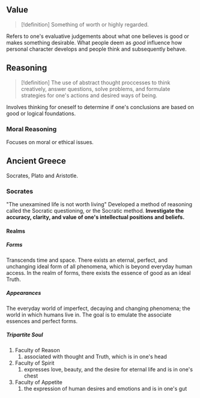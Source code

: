 ## Value
>[!definition]
>Something of worth or highly regarded.

Refers to one's evaluative judgements about what one believes is good or makes something desirable. 
What people deem as *good* influence how personal character develops and people think and subsequently behave. 
## Reasoning
>[!definition]
>The use of abstract thought proccesses to think creatively, answer questions, solve problems, and formulate strategies for one's actions and desired ways of being. 

Involves thinking for oneself to determine if one's conclusions are based on good or logical foundations. 
### Moral Reasoning
Focuses on moral or ethical issues. 
## Ancient Greece
Socrates, Plato and Aristotle.
### Socrates
"The unexamined life is not worth living"
Developed a method of reasoning called the Socratic questioning, or the Socratic method. 
**Investigate the accuracy, clarity, and value of one's intellectual positions and beliefs.**
#### Realms
##### Forms
Transcends time and space. There exists an eternal, perfect, and unchanging ideal form of all phenomena, which is beyond everyday human access. 
In the realm of forms, there exists the essence of good as an ideal Truth. 
##### Appearances
The everyday world of imperfect, decaying and changing phenomena; the world in which humans live in. 
The goal is to emulate the associate essences and perfect forms. 
##### Tripartite Soul
1. Faculty of Reason
	1. associated with thought and Truth, which is in one's head
2. Faculty of Spirit
	1. expresses love, beauty, and the desire for eternal life and is in one's chest
3. Faculty of Appetite
	1. the expression of human desires and emotions and is in one's gut